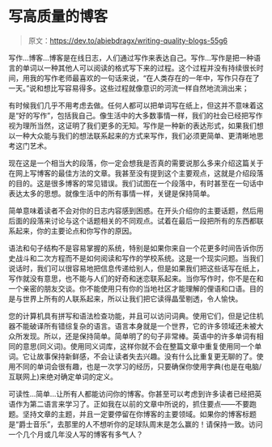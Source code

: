 # 写高质量的博客

> 原文：<https://dev.to/abiebdragx/writing-quality-blogs-55g6>

写作...博客...博客是在线日志，人们通过写作来表达自己。写作...写作是把一种语言的单词以一种其他人可以阅读的格式写下来的过程。这个过程并没有持续很长时间，用我的写作老师最喜欢的一句话来说，“在人类存在的一年中，写作只存在了一天。”说和想比写容易得多。这些过程就像意识的河流一样自然地流淌出来；

有时候我们几乎不用考虑去做。任何人都可以把单词写在纸上，但这并不意味着这是“好的写作”，包括我自己。像生活中的大多数事情一样，我们的社会已经把写作视为理所当然，这证明了我们更多的无知。写作是一种新的表达形式，如果我们想以一种大众能与我们的想法联系起来的方式来写作，我们必须更简单、更清晰地思考这门艺术。

现在这是一个相当大的段落，你一定会想我是否真的需要说那么多来介绍这篇关于在网上写博客的最佳方法的文章。我甚至没有提到这个主要观点，这就是介绍段落的目的。这是很多博客的常见错误。我们试图在一个段落中，有时甚至在一句话中表达太多的思想。就像生活中的所有事情一样，关键是保持简单。

简单意味着读者不会对你的日志内容感到困惑。在开头介绍你的主要话题，然后用后面的段落来讨论与这个话题相关的不同观点。试着在最后一段把所有的东西都联系起来，你的主要论点和你写作的原因。

语法和句子结构不是容易掌握的系统，特别是如果你来自一个花更多时间告诉你历史战斗和二次方程而不是如何阅读和写作的学校系统。这是一个现实问题。当我们说话时，我们可以很容易地把信息传递给别人，但是如果我们把这些话写在纸上，写作就没有意思，也不能与人们的好奇和迷恋联系起来。当你写作时，你不是在和一个亲密的朋友交谈。你不能使用只有你的当地社区才能理解的俚语和口语。目的是与世界上所有的人联系起来，所以让我们把它读得晶莹剔透，令人愉快。

您的计算机具有拼写和语法检查功能，并且可以访问词典。使用它们，但是记住机器不能破译所有错综复杂的语言。语言本身就是一个世界，它的许多领域还未被大众所发现。所以，还是保持简单。简单明了的句子非常棒。英语中的许多单词有相同的意思(同义词)。使用同义词库，这样你就不会在整篇文章中重复使用同一个单词。它让故事保持新鲜感，不会让读者失去兴趣。没有什么比重复更无聊的了。使用不同的单词会很有趣，也是一次学习的经历，只要确保你使用字典(也是在电脑/互联网上)来绝对确定单词的定义。

可读性...简单...让所有人都能访问你的博客。你甚至可以考虑到许多读者已经把英语作为第二语言来学习了。正如我在以前的文章中所说的，抓住要点——不要跑题。坚持文章的主题，并且一定要停留在你博客的主要领域。如果你的博客标题是“爵士音乐”，去那里的人不想听你的足球队周末是怎么赢的！请保持一致。访问一个几个月或几年没人写的博客有多气人？